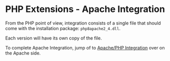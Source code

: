 # PHP Extensions - Apache Integration

From the PHP point of view, integration consists of a single file that should come with the installation package: `php8apache2_4.dll`.

Each version will have its own copy of the file.

To complete Apache Integration, jump of to [Apache/PHP Integration](../../Apache/mods/php.md) over on the Apache side.